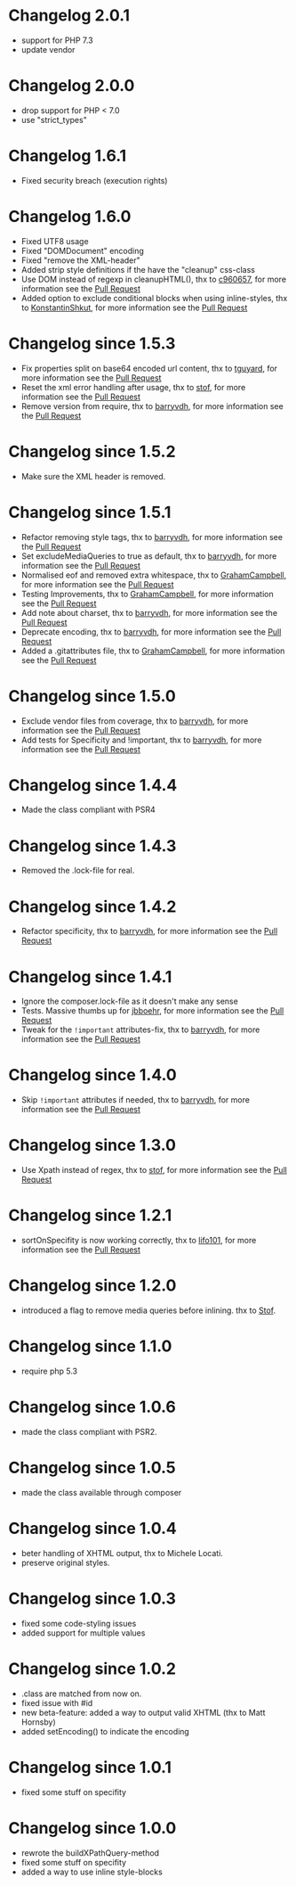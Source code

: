 # Changelog 2.0.1

* support for PHP 7.3
* update vendor


# Changelog 2.0.0

* drop support for PHP < 7.0
* use "strict_types"


# Changelog 1.6.1

* Fixed security breach (execution rights)


# Changelog 1.6.0

* Fixed UTF8 usage 
* Fixed "DOMDocument" encoding
* Fixed "remove the XML-header"
* Added strip style definitions if the have the "cleanup" css-class
* Use DOM instead of regexp in cleanupHTML(), thx to [c960657](https://github.com/c960657/),
    for more information see the [Pull Request](https://github.com/c960657/CssToInlineStyles/commit/52f0654d49a5887585fe33fe05f4a69fca24471f)
* Added option to exclude conditional blocks when using inline-styles, thx to [KonstantinShkut](https://github.com/KonstantinShkut/CssToInlineStyles/commit/48ceb8ba7d182ebc1036b06bd9cefe3d6f0bf733),
    for more information see the [Pull Request](https://github.com/KonstantinShkut/CssToInlineStyles/commit/48ceb8ba7d182ebc1036b06bd9cefe3d6f0bf733)


# Changelog since 1.5.3

* Fix properties split on base64 encoded url content, thx to [tguyard](https://github.com/Giga-gg),
    for more information see the [Pull Request](https://github.com/tijsverkoyen/CssToInlineStyles/pull/79)
* Reset the xml error handling after usage, thx to [stof](https://github.com/stof),
    for more information see the [Pull Request](https://github.com/tijsverkoyen/CssToInlineStyles/pull/80)
* Remove version from require, thx to [barryvdh](https://github.com/barryvdh),
    for more information see the [Pull Request](https://github.com/tijsverkoyen/CssToInlineStyles/pull/85)


# Changelog since 1.5.2

* Make sure the XML header is removed.


# Changelog since 1.5.1

* Refactor removing style tags, thx to [barryvdh](https://github.com/barryvdh),
    for more information see the [Pull Request](https://github.com/tijsverkoyen/CssToInlineStyles/pull/72)
* Set excludeMediaQueries to true as default, thx to [barryvdh](https://github.com/barryvdh),
    for more information see the [Pull Request](https://github.com/tijsverkoyen/CssToInlineStyles/pull/69)
* Normalised eof and removed extra whitespace, thx to [GrahamCampbell](https://github.com/GrahamCampbell),
    for more information see the [Pull Request](https://github.com/tijsverkoyen/CssToInlineStyles/pull/68)
* Testing Improvements, thx to [GrahamCampbell](https://github.com/GrahamCampbell),
    for more information see the [Pull Request](https://github.com/tijsverkoyen/CssToInlineStyles/pull/70)
* Add note about charset, thx to [barryvdh](https://github.com/barryvdh),
    for more information see the [Pull Request](https://github.com/tijsverkoyen/CssToInlineStyles/pull/73)
* Deprecate encoding, thx to [barryvdh](https://github.com/barryvdh),
    for more information see the [Pull Request](https://github.com/tijsverkoyen/CssToInlineStyles/pull/74)
* Added a .gitattributes file, thx to [GrahamCampbell](https://github.com/GrahamCampbell),
    for more information see the [Pull Request](https://github.com/tijsverkoyen/CssToInlineStyles/pull/71)


# Changelog since 1.5.0

* Exclude vendor files from coverage, thx to [barryvdh](https://github.com/barryvdh),
    for more information see the [Pull Request](https://github.com/tijsverkoyen/CssToInlineStyles/pull/67)
* Add tests for Specificity and !important, thx to [barryvdh](https://github.com/barryvdh),
    for more information see the [Pull Request](https://github.com/tijsverkoyen/CssToInlineStyles/pull/65)


# Changelog since 1.4.4

* Made the class compliant with PSR4

# Changelog since 1.4.3

* Removed the .lock-file for real.

# Changelog since 1.4.2

* Refactor specificity, thx to [barryvdh](https://github.com/barryvdh),
    for more information see the [Pull Request](https://github.com/tijsverkoyen/CssToInlineStyles/pull/59)

# Changelog since 1.4.1

* Ignore the composer.lock-file as it doesn't make any sense
* Tests. Massive thumbs up for [jbboehr](https://github.com/jbboehr),
    for more information see the [Pull Request](https://github.com/tijsverkoyen/CssToInlineStyles/pull/61)
* Tweak for the `!important` attributes-fix, thx to [barryvdh](https://github.com/barryvdh),
    for more information see the [Pull Request](https://github.com/tijsverkoyen/CssToInlineStyles/pull/62)

# Changelog since 1.4.0

* Skip `!important` attributes if needed, thx to [barryvdh](https://github.com/barryvdh),
    for more information see the [Pull Request](https://github.com/tijsverkoyen/CssToInlineStyles/pull/58)

# Changelog since 1.3.0

* Use Xpath instead of regex, thx to [stof](https://github.com/stof),
    for more information see the [Pull Request](https://github.com/tijsverkoyen/CssToInlineStyles/pull/52)

# Changelog since 1.2.1

* sortOnSpecifity is now working correctly, thx to [lifo101](https://github.com/lifo101),
    for more information see the [Pull Request](https://github.com/tijsverkoyen/CssToInlineStyles/pull/37)

# Changelog since 1.2.0

* introduced a flag to remove media queries before inlining. thx to [Stof](https://github.com/stof).

# Changelog since 1.1.0

* require php 5.3

# Changelog since 1.0.6

* made the class compliant with PSR2.

# Changelog since 1.0.5

* made the class available through composer

# Changelog since 1.0.4

* beter handling of XHTML output, thx to Michele Locati.
* preserve original styles.

# Changelog since 1.0.3

* fixed some code-styling issues
* added support for multiple values

# Changelog since 1.0.2

* .class are matched from now on.
* fixed issue with #id
* new beta-feature: added a way to output valid XHTML (thx to Matt Hornsby)
* added setEncoding() to indicate the encoding

# Changelog since 1.0.1

* fixed some stuff on specifity

# Changelog since 1.0.0

* rewrote the buildXPathQuery-method
* fixed some stuff on specifity
* added a way to use inline style-blocks
